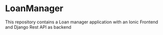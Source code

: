 # LoanManager
This repository contains a Loan manager application with an Ionic Frontend and Django Rest API as backend
